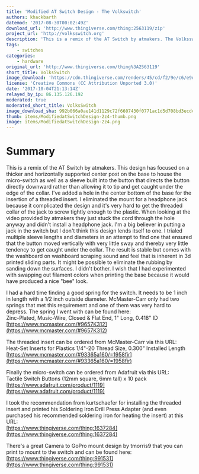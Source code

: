 ```yaml
---
title: 'Modified AT Switch Design - The Volkswitch'
authors: khackbarth
datemod: '2017-08-30T00:02:49Z'
download_url: 'http://www.thingiverse.com/thing:2563119/zip'
project_url: 'http://volksswitch.org'
description: 'This is a remix of the AT Switch by atmakers. The Volksswitch (“The People’s AT Switch”). Read the Project page for detail on why and how this has been designed'
tags:
    - switches
categories:
    - hardware
original_url: 'http://www.thingiverse.com/thing%3A2563119'
short_title: VolksSwitch
image_download: 'https://cdn.thingiverse.com/renders/45/cd/f2/9e/c6/e9dadddd5bdbc766b7b85b6dd201ca6a_preview_featured.JPG'
license: 'Creative Commons (CC Attribution Unported 3.0)'
date: '2017-10-04T21:13:14Z'
relayed_by_ip: 86.135.126.192
moderated: true
moderated_short_title: VolksSwitch
image_download_sha: 992b066a0ae141d1129c72f6607430f0771ac1d5d708bd3ecdcf230e36012626
thumb: items/ModifiedatSwitchDesign-2z4-thumb.png
image: items/ModifiedatSwitchDesign-2z4.png
---
```

# Summary

This is a remix of the AT Switch by atmakers. This design has focused on a thicker and horizontally supported center post on the base to house the micro-switch as well as a sleeve built into the button that directs the button directly downward rather than allowing it to tip and get caught under the edge of the collar. I've added a hole in the center bottom of the base for the insertion of a threaded insert. I eliminated the mount for a headphone jack because it complicated the design and it's very hard to get the threaded collar of the jack to screw tightly enough to the plastic. When looking at the video provided by atmakers they just stuck the cord through the hole anyway and didn't install a headphone jack. I'm a big believer in putting a jack in the switch but I don't think this design lends itself to one. I trialed multiple sleeve lengths and diameters in an attempt to find one that ensured that the button moved vertically with very little sway and thereby very little tendency to get caught under the collar. The result is stable but comes with the washboard on washboard scraping sound and feel that is inherent in 3d printed sliding parts. It might be possible to eliminate the rubbing by sanding down the surfaces. I didn't bother. I wish that I had experimented with swapping out filament colors when printing the base because it would have produced a nice &quot;bee&quot; look.

I had a hard time finding a good spring for the switch. It needs to be 1 inch in length with a 1/2 inch outside diameter. McMaster-Carr only had two springs that met this requirement and one of them was very hard to depress. The spring I went with can be found here:  
Zinc-Plated, Music-Wire, Closed &amp; Flat End, 1&quot; Long, 0.418&quot; ID  
[https://www.mcmaster.com/#9657K312](https://www.mcmaster.com/#9657K312)

The threaded insert can be ordered from McMaster-Carr via this URL:  
Heat-Set Inserts for Plastics 1/4&quot;-20 Thread Size, 0.300&quot; Installed Length  
[https://www.mcmaster.com/#93365a160/=1958fir](https://www.mcmaster.com/#93365a160/=1958fir)

Finally the micro-switch can be ordered from Adafruit via this URL:  
Tactile Switch Buttons (12mm square, 6mm tall) x 10 pack  
[https://www.adafruit.com/product/1119](https://www.adafruit.com/product/1119)

I took the recommendation from kurtschaefer for installing the threaded insert and printed his Soldering Iron Drill Press Adapter (and even purchased his recommended soldering iron for heating the insert) at this URL:  
[https://www.thingiverse.com/thing:1637284](https://www.thingiverse.com/thing:1637284)

There's a great Camera to GoPro mount design by tmorris9 that you can print to mount to the switch and can be found here:  
[https://www.thingiverse.com/thing:991531](https://www.thingiverse.com/thing:991531)
